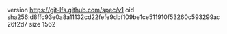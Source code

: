 version https://git-lfs.github.com/spec/v1
oid sha256:d8ffc93e0a8a11132cd22fefe9dbf109be1ce511910f53260c593299ac26f2d7
size 1562
